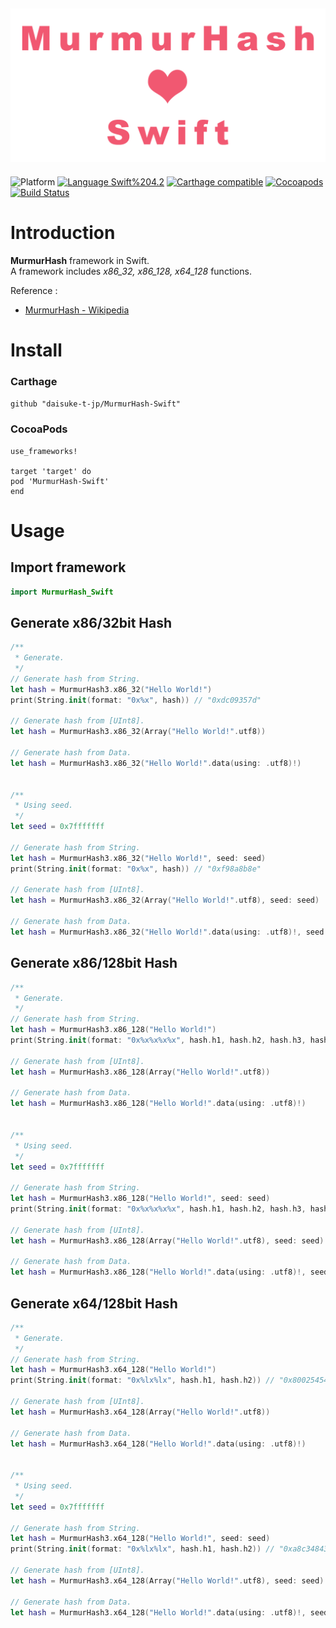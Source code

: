 <img src="https://github.com/daisuke-t-jp/MurmurHash-Swift/blob/master/doc/header.png" width="700"></br>
------
![Platform](https://img.shields.io/badge/Platform-iOS%2010.0+%20%7C%20macOS%2010.12+%20%7C%20tvOS%2012.0+-blue.svg)
[![Language Swift%204.2](https://img.shields.io/badge/Language-Swift%204.2-orange.svg)](https://developer.apple.com/swift)
[![Carthage compatible](https://img.shields.io/badge/Carthage-compatible-green.svg)](https://github.com/Carthage/Carthage)
[![Cocoapods](https://img.shields.io/cocoapods/v/MurmurHash-Swift.svg)](https://cocoapods.org/pods/MurmurHash-Swift)
[![Build Status](https://travis-ci.org/daisuke-t-jp/MurmurHash-Swift.svg?branch=master)](https://travis-ci.org/daisuke-t-jp/MurmurHash-Swift)


# Introduction

**MurmurHash** framework in Swift.  
A framework includes *x86_32, x86_128, x64_128* functions.  
  
Reference :
- [MurmurHash - Wikipedia](https://en.wikipedia.org/wiki/MurmurHash)


# Install
### Carthage
`github "daisuke-t-jp/MurmurHash-Swift"`

### CocoaPods
```
use_frameworks!

target 'target' do
pod 'MurmurHash-Swift'
end
```



# Usage

## Import framework

```swift
import MurmurHash_Swift
```


## Generate x86/32bit Hash
```swift
/**
 * Generate.
 */
// Generate hash from String.
let hash = MurmurHash3.x86_32("Hello World!")
print(String.init(format: "0x%x", hash)) // "0xdc09357d"

// Generate hash from [UInt8].
let hash = MurmurHash3.x86_32(Array("Hello World!".utf8))

// Generate hash from Data.
let hash = MurmurHash3.x86_32("Hello World!".data(using: .utf8)!)


/**
 * Using seed.
 */
let seed = 0x7fffffff

// Generate hash from String.
let hash = MurmurHash3.x86_32("Hello World!", seed: seed)
print(String.init(format: "0x%x", hash)) // "0xf98a8b8e"

// Generate hash from [UInt8].
let hash = MurmurHash3.x86_32(Array("Hello World!".utf8), seed: seed)

// Generate hash from Data.
let hash = MurmurHash3.x86_32("Hello World!".data(using: .utf8)!, seed: seed)
```



## Generate x86/128bit Hash
```swift
/**
 * Generate.
 */
// Generate hash from String.
let hash = MurmurHash3.x86_128("Hello World!")
print(String.init(format: "0x%x%x%x%x", hash.h1, hash.h2, hash.h3, hash.h4)) // "0x6bee9883eb1be4f59dfb7172ae3fbea9"

// Generate hash from [UInt8].
let hash = MurmurHash3.x86_128(Array("Hello World!".utf8))

// Generate hash from Data.
let hash = MurmurHash3.x86_128("Hello World!".data(using: .utf8)!)


/**
 * Using seed.
 */
let seed = 0x7fffffff

// Generate hash from String.
let hash = MurmurHash3.x86_128("Hello World!", seed: seed)
print(String.init(format: "0x%x%x%x%x", hash.h1, hash.h2, hash.h3, hash.h4)) // "0xa8c348436bb9375369e62d2b2cefbb56"

// Generate hash from [UInt8].
let hash = MurmurHash3.x86_128(Array("Hello World!".utf8), seed: seed)

// Generate hash from Data.
let hash = MurmurHash3.x86_128("Hello World!".data(using: .utf8)!, seed: seed)
```



## Generate x64/128bit Hash
```swift
/**
 * Generate.
 */
// Generate hash from String.
let hash = MurmurHash3.x64_128("Hello World!")
print(String.init(format: "0x%lx%lx", hash.h1, hash.h2)) // "0x80025454af3196b2e57813856f452fa6"

// Generate hash from [UInt8].
let hash = MurmurHash3.x64_128(Array("Hello World!".utf8))

// Generate hash from Data.
let hash = MurmurHash3.x64_128("Hello World!".data(using: .utf8)!)


/**
 * Using seed.
 */
let seed = 0x7fffffff

// Generate hash from String.
let hash = MurmurHash3.x64_128("Hello World!", seed: seed)
print(String.init(format: "0x%lx%lx", hash.h1, hash.h2)) // "0xa8c348436bb9375369e62d2b2cefbb56"

// Generate hash from [UInt8].
let hash = MurmurHash3.x64_128(Array("Hello World!".utf8), seed: seed)

// Generate hash from Data.
let hash = MurmurHash3.x64_128("Hello World!".data(using: .utf8)!, seed: seed)
```
